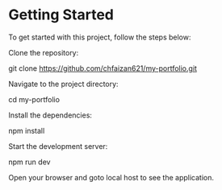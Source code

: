 # Getting Started

To get started with this project, follow the steps below:

Clone the repository:

git clone https://github.com/chfaizan621/my-portfolio.git

Navigate to the project directory:

cd my-portfolio

Install the dependencies:

npm install

Start the development server:

npm run dev

Open your browser and goto local host to see the application.
